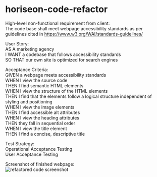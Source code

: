 # horiseon-code-refactor  
  
High-level non-functional requirement from client:  
The code base shall meet webpage accessibility standards as per guidelines cited in https://www.w3.org/WAI/standards-guidelines/  
  
User Story:  
AS A marketing agency  
I WANT a codebase that follows accessibility standards  
SO THAT our own site is optimized for search engines  
  
Acceptance Criteria:  
GIVEN a webpage meets accessibility standards  
WHEN I view the source code  
THEN I find semantic HTML elements  
WHEN I view the structure of the HTML elements  
THEN I find that the elements follow a logical structure independent of styling and positioning  
WHEN I view the image elements  
THEN I find accessible alt attributes  
WHEN I view the heading attributes  
THEN they fall in sequential order  
WHEN I view the title element  
THEN I find a concise, descriptive title  
  
Test Strategy:  
Operational Acceptance Testing  
User Acceptance Testing  

Screenshot of finished webpage:  
![refactored code screenshot](Horiseon_Screenshot.png)  
